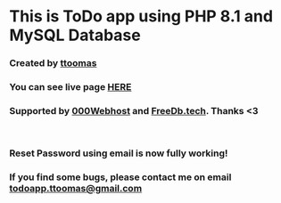 # This is ToDo app using PHP 8.1 and MySQL Database

### Created by [ttoomas](https://github.com/ttoomas)

### You can see live page [HERE](https://todp.000webhostapp.com/)

### Supported by [000Webhost](https://000webhost.com/) and [FreeDb.tech](https://freedb.tech). Thanks <3

&nbsp;


### Reset Password using email is now fully working!
### If you find some bugs, please contact me on email [todoapp.ttoomas@gmail.com](mailto:todoapp.ttoomas@gmail.com)